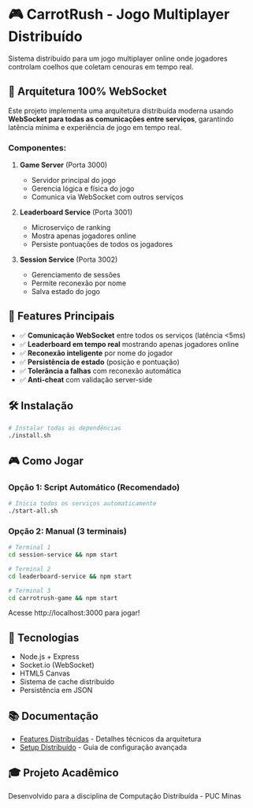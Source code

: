 # 🎮 CarrotRush - Jogo Multiplayer Distribuído

Sistema distribuído para um jogo multiplayer online onde jogadores controlam coelhos que coletam cenouras em tempo real.

## 🚀 Arquitetura 100% WebSocket

Este projeto implementa uma arquitetura distribuída moderna usando **WebSocket para todas as comunicações entre serviços**, garantindo latência mínima e experiência de jogo em tempo real.

### Componentes:

1. **Game Server** (Porta 3000)
   - Servidor principal do jogo
   - Gerencia lógica e física do jogo
   - Comunica via WebSocket com outros serviços

2. **Leaderboard Service** (Porta 3001)
   - Microserviço de ranking
   - Mostra apenas jogadores online
   - Persiste pontuações de todos os jogadores

3. **Session Service** (Porta 3002)
   - Gerenciamento de sessões
   - Permite reconexão por nome
   - Salva estado do jogo

## 🎯 Features Principais

- ✅ **Comunicação WebSocket** entre todos os serviços (latência <5ms)
- ✅ **Leaderboard em tempo real** mostrando apenas jogadores online
- ✅ **Reconexão inteligente** por nome do jogador
- ✅ **Persistência de estado** (posição e pontuação)
- ✅ **Tolerância a falhas** com reconexão automática
- ✅ **Anti-cheat** com validação server-side

## 🛠️ Instalação

```bash
# Instalar todas as dependências
./install.sh
```

## 🎮 Como Jogar

### Opção 1: Script Automático (Recomendado)
```bash
# Inicia todos os serviços automaticamente
./start-all.sh
```

### Opção 2: Manual (3 terminais)
```bash
# Terminal 1
cd session-service && npm start

# Terminal 2
cd leaderboard-service && npm start

# Terminal 3
cd carrotrush-game && npm start
```

Acesse http://localhost:3000 para jogar!

## 🔧 Tecnologias

- Node.js + Express
- Socket.io (WebSocket)
- HTML5 Canvas
- Sistema de cache distribuído
- Persistência em JSON

## 📚 Documentação

- [Features Distribuídas](DISTRIBUTED-FEATURES.md) - Detalhes técnicos da arquitetura
- [Setup Distribuído](DISTRIBUTED-SETUP.md) - Guia de configuração avançada

## 🎓 Projeto Acadêmico

Desenvolvido para a disciplina de Computação Distribuída - PUC Minas